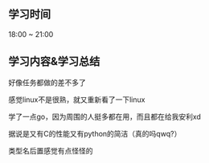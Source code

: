 ## 学习时间
18:00 ~ 21:00

## 学习内容&学习总结

好像任务都做的差不多了

感觉linux不是很熟，就又重新看了一下linux

学了一点go，因为周围的人挺多都在用，而且都在给我安利xd

据说是又有C的性能又有python的简洁（真的吗qwq?）

类型名后置感觉有点怪怪的
